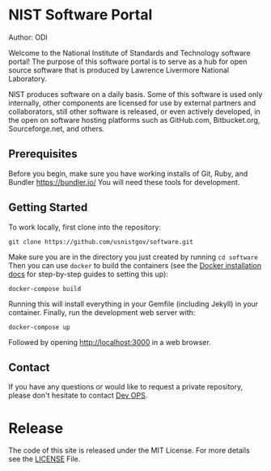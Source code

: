 # NIST Software Portal

Author: ODI

Welcome to the National Institute of Standards and Technology software portal! The purpose of this software portal is to serve as a hub for open source software that is produced by Lawrence Livermore National Laboratory.

NIST produces software on a daily basis. Some of this software is used only internally, other components are licensed for use by external partners and collaborators, still other software is released, or even actively developed, in the open on software hosting platforms such as GitHub.com, Bitbucket.org, Sourceforge.net, and others.

## Prerequisites

Before you begin, make sure you have working installs of Git, Ruby, and Bundler <https://bundler.io/> You will need these tools for development.

## Getting Started

To work locally, first clone into the repository:

```
git clone https://github.com/usnistgov/software.git
```

Make sure you are in the directory you just created by running `cd software` Then you can use `docker` to build the containers (see the [Docker installation docs](https://docs.docker.com/) for step-by-step guides to setting this up):

```
docker-compose build
```

Running this will install everything in your Gemfile (including Jekyll) in your container. Finally, run the development web server with:

```
docker-compose up
```

Followed by opening <http://localhost:3000> in a web browser.

## Contact

If you have any questions or would like to request a private repository, please don't hesitate to contact [Dev OPS](mailto:devops@nist.gov).

# Release

The code of this site is released under the MIT License. For more details see the
[LICENSE](LICENSE) File.
